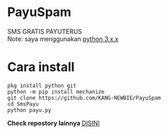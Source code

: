 # PayuSpam
SMS GRATIS PAYUTERUS<br>
Note: saya menggunakan <a href='https://www.python.org/downloads/'>python 3.x.x</a>

# Cara install
```
pkg install python git
python -m pip install mechanize
git clone https://github.com/KANG-NEWBIE/PayuSpam
cd SmsPayu
python payu.py
```
<b>Check repostory lainnya </b><a href='https://github.com/KANG-NEWBIE?tab=repositories'>DISINI</a>
